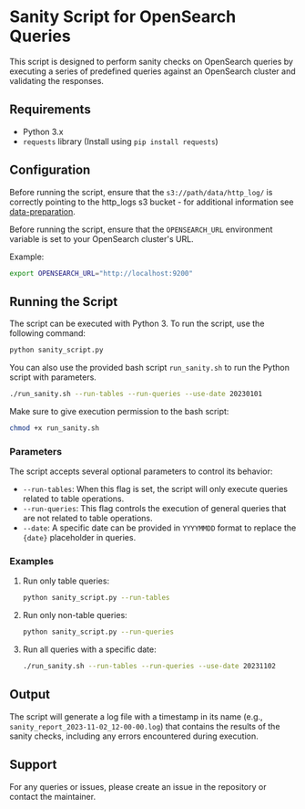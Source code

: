 # Sanity Script for OpenSearch Queries

This script is designed to perform sanity checks on OpenSearch queries by executing a series of predefined queries against an OpenSearch cluster and validating the responses.

## Requirements

- Python 3.x
- `requests` library (Install using `pip install requests`)

## Configuration

Before running the script, ensure that the `s3://path/data/http_log/` is correctly pointing to the http_logs s3 bucket - for additional information see [data-preparation](data-preparation.md).

Before running the script, ensure that the `OPENSEARCH_URL` environment variable is set to your OpenSearch cluster's URL.

Example:
```bash
export OPENSEARCH_URL="http://localhost:9200"
```

## Running the Script

The script can be executed with Python 3. To run the script, use the following command:

```bash
python sanity_script.py
```

You can also use the provided bash script `run_sanity.sh` to run the Python script with parameters.

```bash
./run_sanity.sh --run-tables --run-queries --use-date 20230101
```

Make sure to give execution permission to the bash script:

```bash
chmod +x run_sanity.sh
```

### Parameters

The script accepts several optional parameters to control its behavior:

- `--run-tables`: When this flag is set, the script will only execute queries related to table operations.
- `--run-queries`: This flag controls the execution of general queries that are not related to table operations.
- `--date`: A specific date can be provided in `YYYYMMDD` format to replace the `{date}` placeholder in queries.

### Examples

1. Run only table queries:
   ```bash
   python sanity_script.py --run-tables
   ```

2. Run only non-table queries:
   ```bash
   python sanity_script.py --run-queries
   ```

3. Run all queries with a specific date:
   ```bash
   ./run_sanity.sh --run-tables --run-queries --use-date 20231102
   ```

## Output

The script will generate a log file with a timestamp in its name (e.g., `sanity_report_2023-11-02_12-00-00.log`) that contains the results of the sanity checks, including any errors encountered during execution.

## Support

For any queries or issues, please create an issue in the repository or contact the maintainer.
